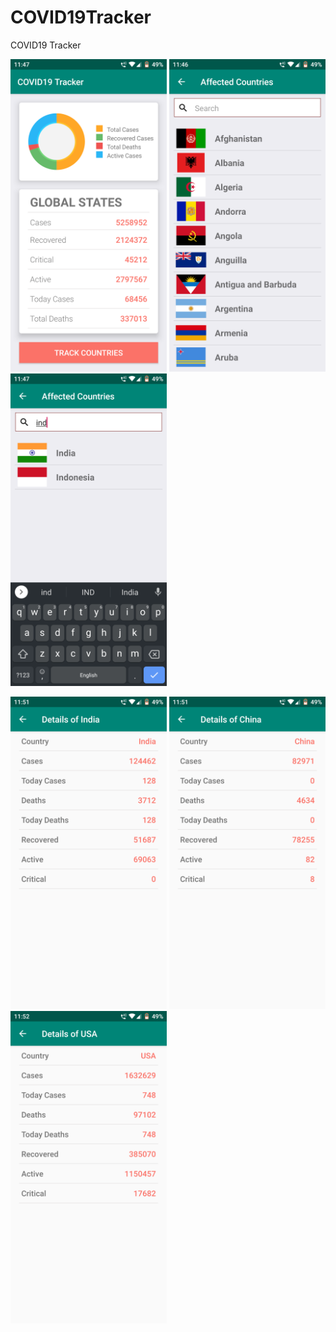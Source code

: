 # COVID19Tracker
COVID19 Tracker

<img src = "main.png" width = 250>             <img src = "list.png" width = 250>            <img src = "search.png" width = 250>



<img src = "country.png" width = 250>   <img src = "country1.png" width = 250>   <img src = "country2.png" width = 250>

